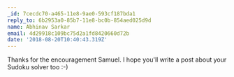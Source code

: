 ```yaml
---
_id: 7cecdc70-a465-11e8-9ae0-593cf187bda1
reply_to: 6b2953a0-85b7-11e8-bc0b-854aed025d9d
name: Abhinav Sarkar
email: 4d29918c109bc75d2a1fd8420660d72b
date: '2018-08-20T10:40:43.319Z'
---
```

Thanks for the encouragement Samuel. I hope you'll write a post about your Sudoku solver too :-)
